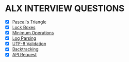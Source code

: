 ALX INTERVIEW QUESTIONS
======================

- [x] [Pascal's Triangle](https://github.com/AdekeyeAdeniyi/alx-interview/blob/main/0x00-pascal_triangle/0-pascal_triangle.py)
- [x] [Lock Boxes](https://github.com/AdekeyeAdeniyi/alx-interview/blob/main/0x01-lockboxes/0-lockboxes.py)
- [x] [Minimum Operations](https://github.com/AdekeyeAdeniyi/alx-interview/blob/main/0x02-minimum_operations/0-minoperations.py)
- [x] [Log Parsing](https://github.com/AdekeyeAdeniyi/alx-interview/blob/main/0x03-log_parsing/0-stats.py)
- [x] [UTF-8 Validation](https://github.com/AdekeyeAdeniyi/alx-interview/blob/main/0x04-utf8_validation/0-validate_utf8.py)
- [x] [Backtracking](https://github.com/AdekeyeAdeniyi/alx-interview/blob/main/0x05-nqueens/0-nqueens.py)
- [x] [API Request](https://github.com/AdekeyeAdeniyi/alx-interview/blob/main/0x06-starwars_api/0-starwars_characters.js)
